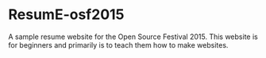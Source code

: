 # ResumE-osf2015
A sample resume website for the Open Source Festival 2015. This website is for beginners and primarily is to teach them how to make websites. 
